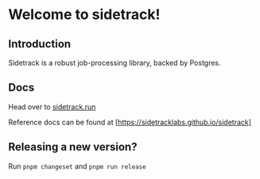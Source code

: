 # Welcome to sidetrack!

## Introduction

Sidetrack is a robust job-processing library, backed by Postgres.

## Docs

Head over to [sidetrack.run](https://sidetrack.run)

Reference docs can be found at [https://sidetracklabs.github.io/sidetrack]

## Releasing a new version?

Run `pnpm changeset` and `pnpm run release`
